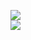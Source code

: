 ![](https://github-readme-stats.vercel.app/api?username=bananadotjpg&show_icons=true&theme=radical) \
![](https://github-readme-stats.vercel.app/api/top-langs/?username=bananadotjpg&theme=radical)

